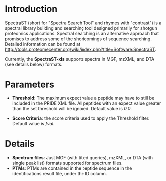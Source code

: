 # Introduction #

SpectraST (short for "Spectra Search Tool" and rhymes with "contrast") is a spectral library building and searching tool designed primarily for shotgun proteomics applications. Spectral searching is an alternative approach that promises to address some of the shortcomings of sequence searching. Detailed information can be found at http://tools.proteomecenter.org/wiki/index.php?title=Software:SpectraST.

Currently, the **SpectraST-xls** supports spectra in MGF, mzXML, and DTA (see details below) formats.

# Parameters #

  * **Threshold**: The maximum expect value a peptide may have to still be included in the PRIDE XML file. All peptides with an expect value greater than the set threshold will be ignored. Default value is _0.0_.

  * **Score Criteria**: the score criteria used to apply the Threshold filter. Default value is _fval_.

# Details #

  * **Spectrum files**: Just MGF (with titled queries), mzXML, or DTA (with single peak list) formats supported for spectrum files.
  * **PTMs**: PTMs are contained in the peptide sequence in the identifications result file, under the ID column.